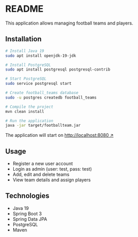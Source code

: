 # README

This application allows managing football teams and players.

## Installation

```bash
# Install Java 19
sudo apt install openjdk-19-jdk

# Install PostgreSQL
sudo apt install postgresql postgresql-contrib

# Start PostgreSQL
sudo service postgresql start

# Create football_teams database
sudo -u postgres createdb football_teams

# Compile the project
mvn clean install

# Run the application
java -jar target/footballteam.jar
```

The application will start on [http://localhost:8080 ↗](http://localhost:8080)

## Usage

- Register a new user account
- Login as admin (user: test, pass: test)
- Add, edit and delete teams
- View team details and assign players

## Technologies

- Java 19
- Spring Boot 3
- Spring Data JPA
- PostgreSQL
- Maven